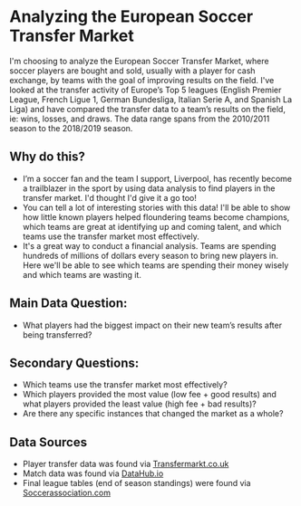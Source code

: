 # **Analyzing the European Soccer Transfer Market**
I'm choosing to analyze the European Soccer Transfer Market, where soccer players are bought and sold, usually with a player for cash exchange, by teams with the goal of improving results on the field. I've looked at the transfer activity of Europe’s Top 5 leagues (English Premier League, French Ligue 1, German Bundesliga, Italian Serie A, and Spanish La Liga) and have compared the transfer data to a team’s results on the field, ie: wins, losses, and draws. 
The data range spans from the 2010/2011 season to the 2018/2019 season.
## Why do this?
- I’m a soccer fan and the team I support, Liverpool, has recently become a trailblazer in the sport by using data analysis to find players in the transfer market. I'd thought I'd give it a go too!
- You can tell a lot of interesting stories with this data! I'll be able to show how little known players helped floundering teams become champions, which teams are great at identifying up and coming talent, and which teams use the transfer market most effectively.
- It's a great way to conduct a financial analysis. Teams are spending hundreds of millions of dollars every season to bring new players in. Here we'll be able to see which teams are spending their money wisely and which teams are wasting it.
## Main Data Question:
- What players had the biggest impact on their new team’s results after being transferred?
## Secondary Questions:
- Which teams use the transfer market most effectively?
- Which players provided the most value (low fee + good results) and what players provided the least value (high fee + bad results)?
- Are there any specific instances that changed the market as a whole?
## Data Sources
- Player transfer data was found via [Transfermarkt.co.uk](https://www.transfermarkt.co.uk/)
- Match data was found via [DataHub.io](https://datahub.io/collections/football#football-datasets-on-datahub)
- Final league tables (end of season standings) were found via [Soccerassociation.com](https://www.soccerassociation.com/0/index.htm)
